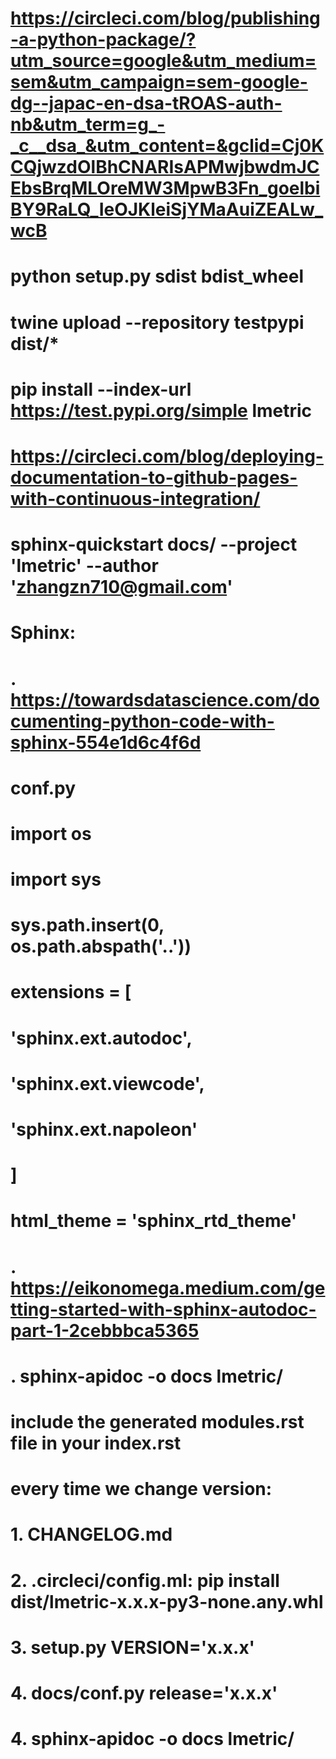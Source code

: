 # https://circleci.com/blog/publishing-a-python-package/?utm_source=google&utm_medium=sem&utm_campaign=sem-google-dg--japac-en-dsa-tROAS-auth-nb&utm_term=g_-_c__dsa_&utm_content=&gclid=Cj0KCQjwzdOlBhCNARIsAPMwjbwdmJCEbsBrqMLOreMW3MpwB3Fn_goelbiBY9RaLQ_IeOJKleiSjYMaAuiZEALw_wcB

# python setup.py sdist bdist_wheel
# twine upload --repository testpypi dist/*
# pip install --index-url https://test.pypi.org/simple lmetric

# https://circleci.com/blog/deploying-documentation-to-github-pages-with-continuous-integration/
# sphinx-quickstart docs/ --project 'lmetric' --author 'zhangzn710@gmail.com'
# Sphinx:
# . https://towardsdatascience.com/documenting-python-code-with-sphinx-554e1d6c4f6d
#   conf.py
#       import os
#       import sys
#       sys.path.insert(0, os.path.abspath('..'))

#       extensions = [
#       'sphinx.ext.autodoc',
#       'sphinx.ext.viewcode',
#       'sphinx.ext.napoleon'
#   ]

#  html_theme = 'sphinx_rtd_theme'

# . https://eikonomega.medium.com/getting-started-with-sphinx-autodoc-part-1-2cebbbca5365
# .   sphinx-apidoc -o docs lmetric/
#   include the generated modules.rst file in your index.rst


# every time we change version:
# 1. CHANGELOG.md
# 2. .circleci/config.ml: pip install dist/lmetric-x.x.x-py3-none.any.whl
# 3. setup.py VERSION='x.x.x'
# 4. docs/conf.py release='x.x.x'
# 4. sphinx-apidoc -o docs lmetric/
